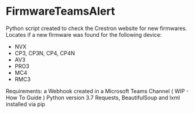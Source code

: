 # FirmwareTeamsAlert

Python script created to check the Crestron website for new firmwares.
Locates if a new firmware was found for the following device:
- NVX
- CP3, CP3N, CP4, CP4N
- AV3
- PRO3
- MC4
- RMC3

Requirements:
a Webhook created in a Microsoft Teams Channel ( WIP - How To Guide )
Python version 3.7
Requests, BeautifulSoup and lxml installed via pip
